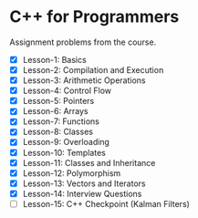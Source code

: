 # C++ for Programmers
Assignment problems from the course.

- [x] Lesson-1: Basics
- [x] Lesson-2: Compilation and Execution
- [x] Lesson-3: Arithmetic Operations
- [x] Lesson-4: Control Flow
- [x] Lesson-5: Pointers
- [x] Lesson-6: Arrays
- [x] Lesson-7: Functions
- [x] Lesson-8: Classes
- [x] Lesson-9: Overloading
- [x] Lesson-10: Templates
- [x] Lesson-11: Classes and Inheritance
- [x] Lesson-12: Polymorphism
- [x] Lesson-13: Vectors and Iterators
- [x] Lesson-14: Interview Questions
- [ ] Lesson-15: C++ Checkpoint (Kalman Filters)
